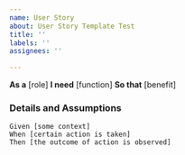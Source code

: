 ```yaml
---
name: User Story
about: User Story Template Test
title: ''
labels: ''
assignees: ''

---
```


**As a** [role]
**I need** [function]
**So that** [benefit]

### Details and Assumptions

```gherkin
Given [some context]
When [certain action is taken]
Then [the outcome of action is observed]
```
